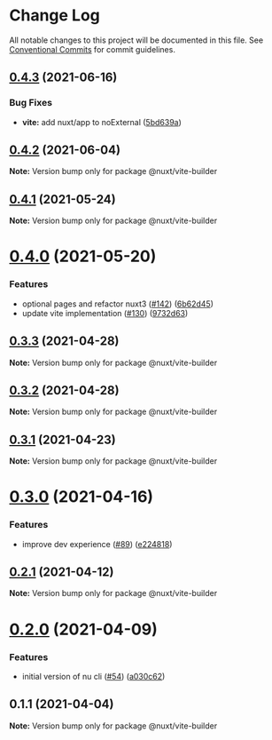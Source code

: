 # Change Log

All notable changes to this project will be documented in this file.
See [Conventional Commits](https://conventionalcommits.org) for commit guidelines.

## [0.4.3](https://github.com/nuxt/framework/compare/@nuxt/vite-builder@0.4.2...@nuxt/vite-builder@0.4.3) (2021-06-16)


### Bug Fixes

* **vite:** add nuxt/app to noExternal ([5bd639a](https://github.com/nuxt/framework/commit/5bd639a4938ce15ea2584b831915123192c69aa0))





## [0.4.2](https://github.com/nuxt/framework/compare/@nuxt/vite-builder@0.4.1...@nuxt/vite-builder@0.4.2) (2021-06-04)

**Note:** Version bump only for package @nuxt/vite-builder





## [0.4.1](https://github.com/nuxt/framework/compare/@nuxt/vite-builder@0.4.0...@nuxt/vite-builder@0.4.1) (2021-05-24)

**Note:** Version bump only for package @nuxt/vite-builder





# [0.4.0](https://github.com/nuxt/framework/compare/@nuxt/vite-builder@0.3.3...@nuxt/vite-builder@0.4.0) (2021-05-20)


### Features

* optional pages and refactor nuxt3 ([#142](https://github.com/nuxt/framework/issues/142)) ([6b62d45](https://github.com/nuxt/framework/commit/6b62d456d7fe8c9dd92803a30dcebf0d481f65c7))
* update vite implementation ([#130](https://github.com/nuxt/framework/issues/130)) ([9732d63](https://github.com/nuxt/framework/commit/9732d63c74b394706150ef35cc06c65d3fb185ad))





## [0.3.3](https://github.com/nuxt/framework/compare/@nuxt/vite-builder@0.3.2...@nuxt/vite-builder@0.3.3) (2021-04-28)

**Note:** Version bump only for package @nuxt/vite-builder





## [0.3.2](https://github.com/nuxt/framework/compare/@nuxt/vite-builder@0.3.1...@nuxt/vite-builder@0.3.2) (2021-04-28)

**Note:** Version bump only for package @nuxt/vite-builder





## [0.3.1](https://github.com/nuxt/framework/compare/@nuxt/vite-builder@0.3.0...@nuxt/vite-builder@0.3.1) (2021-04-23)

**Note:** Version bump only for package @nuxt/vite-builder





# [0.3.0](https://github.com/nuxt/framework/compare/@nuxt/vite-builder@0.2.1...@nuxt/vite-builder@0.3.0) (2021-04-16)


### Features

* improve dev experience ([#89](https://github.com/nuxt/framework/issues/89)) ([e224818](https://github.com/nuxt/framework/commit/e224818395cd366f2a338ce3da4aaae993f641b7))





## [0.2.1](https://github.com/nuxt/framework/compare/@nuxt/vite-builder@0.2.0...@nuxt/vite-builder@0.2.1) (2021-04-12)

**Note:** Version bump only for package @nuxt/vite-builder





# [0.2.0](https://github.com/nuxt/framework/compare/@nuxt/vite-builder@0.1.1...@nuxt/vite-builder@0.2.0) (2021-04-09)


### Features

* initial version of nu cli ([#54](https://github.com/nuxt/framework/issues/54)) ([a030c62](https://github.com/nuxt/framework/commit/a030c62d29ba871f94a7152c7d5fa36d4de1d3b6))





## 0.1.1 (2021-04-04)

**Note:** Version bump only for package @nuxt/vite-builder
